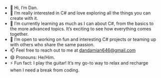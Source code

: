 - 👋 Hi, I’m Dan.
- 👀 I’m really interested in C# and love exploring all the things you can create with it.
- 🌱 I’m currently learning as much as I can about C#, from the basics to the more advanced topics. It’s exciting to see how everything comes together.
- 💞️ I’m open to working on fun and interesting C# projects or teaming up with others who share the same passion.
- 📫 Feel free to reach out to me at dandamian646@gmail.com
- 😄 Pronouns: He/Him.
- ⚡ Fun fact: I play the guitar! It’s my go-to way to relax and recharge when I need a break from coding.

<!---
KawaiFunk/KawaiFunk is a ✨ special ✨ repository because its `README.md` (this file) appears on your GitHub profile.
You can click the Preview link to take a look at your changes.
--->
